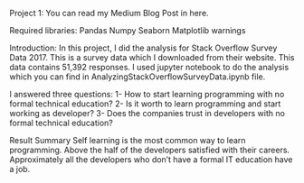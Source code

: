 Project 1:
You can read my Medium Blog Post in here.

Required libraries:
Pandas
Numpy
Seaborn
Matplotlib
warnings

Introduction:
In this project, I did the analysis for Stack Overflow Survey Data 2017. This is a survey data which I downloaded from their website. This data contains 51,392 responses. I used jupyter notebook to do the analysis which you can find in AnalyzingStackOverflowSurveyData.ipynb file.

I answered three questions:
1- How to start learning programming with no formal technical education?
2- Is it worth to learn programming and start working as developer?
3- Does the companies trust in developers with no formal technical education?

Result Summary
Self learning is the most common way to learn programming.
Above the half of the developers satisfied with their careers.
Approximately all the developers who don’t have a formal IT education have a job.
